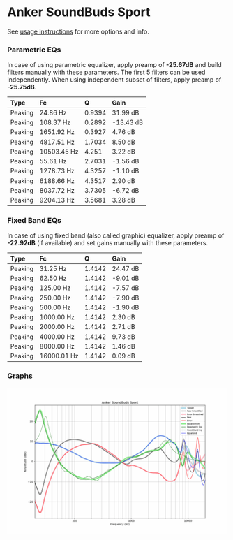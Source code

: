 # Anker SoundBuds Sport
See [usage instructions](https://github.com/jaakkopasanen/AutoEq#usage) for more options and info.

### Parametric EQs
In case of using parametric equalizer, apply preamp of **-25.67dB** and build filters manually
with these parameters. The first 5 filters can be used independently.
When using independent subset of filters, apply preamp of **-25.75dB**.

| Type    | Fc          |      Q | Gain      |
|:--------|:------------|:-------|:----------|
| Peaking | 24.86 Hz    | 0.9394 | 31.99 dB  |
| Peaking | 108.37 Hz   | 0.2892 | -13.43 dB |
| Peaking | 1651.92 Hz  | 0.3927 | 4.76 dB   |
| Peaking | 4817.51 Hz  | 1.7034 | 8.50 dB   |
| Peaking | 10503.45 Hz | 4.251  | 3.22 dB   |
| Peaking | 55.61 Hz    | 2.7031 | -1.56 dB  |
| Peaking | 1278.73 Hz  | 4.3257 | -1.10 dB  |
| Peaking | 6188.66 Hz  | 4.3517 | 2.90 dB   |
| Peaking | 8037.72 Hz  | 3.7305 | -6.72 dB  |
| Peaking | 9204.13 Hz  | 3.5681 | 3.28 dB   |

### Fixed Band EQs
In case of using fixed band (also called graphic) equalizer, apply preamp of **-22.92dB**
(if available) and set gains manually with these parameters.

| Type    | Fc          |      Q | Gain     |
|:--------|:------------|:-------|:---------|
| Peaking | 31.25 Hz    | 1.4142 | 24.47 dB |
| Peaking | 62.50 Hz    | 1.4142 | -9.01 dB |
| Peaking | 125.00 Hz   | 1.4142 | -7.57 dB |
| Peaking | 250.00 Hz   | 1.4142 | -7.90 dB |
| Peaking | 500.00 Hz   | 1.4142 | -1.90 dB |
| Peaking | 1000.00 Hz  | 1.4142 | 2.30 dB  |
| Peaking | 2000.00 Hz  | 1.4142 | 2.71 dB  |
| Peaking | 4000.00 Hz  | 1.4142 | 9.73 dB  |
| Peaking | 8000.00 Hz  | 1.4142 | 1.46 dB  |
| Peaking | 16000.01 Hz | 1.4142 | 0.09 dB  |

### Graphs
![](./Anker%20SoundBuds%20Sport.png)